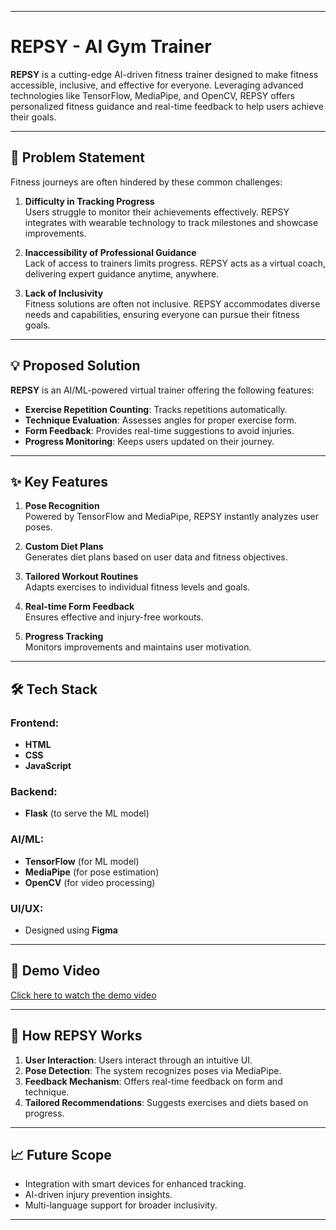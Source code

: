 
---

# REPSY - AI Gym Trainer

**REPSY** is a cutting-edge AI-driven fitness trainer designed to make fitness accessible, inclusive, and effective for everyone. Leveraging advanced technologies like TensorFlow, MediaPipe, and OpenCV, REPSY offers personalized fitness guidance and real-time feedback to help users achieve their goals.

---

## 📌 **Problem Statement**

Fitness journeys are often hindered by these common challenges:

1. **Difficulty in Tracking Progress**  
   Users struggle to monitor their achievements effectively. REPSY integrates with wearable technology to track milestones and showcase improvements.

2. **Inaccessibility of Professional Guidance**  
   Lack of access to trainers limits progress. REPSY acts as a virtual coach, delivering expert guidance anytime, anywhere.

3. **Lack of Inclusivity**  
   Fitness solutions are often not inclusive. REPSY accommodates diverse needs and capabilities, ensuring everyone can pursue their fitness goals.

---

## 💡 **Proposed Solution**

**REPSY** is an AI/ML-powered virtual trainer offering the following features:

- **Exercise Repetition Counting**: Tracks repetitions automatically.
- **Technique Evaluation**: Assesses angles for proper exercise form.
- **Form Feedback**: Provides real-time suggestions to avoid injuries.
- **Progress Monitoring**: Keeps users updated on their journey.

---

## ✨ **Key Features**

1. **Pose Recognition**  
   Powered by TensorFlow and MediaPipe, REPSY instantly analyzes user poses.  

2. **Custom Diet Plans**  
   Generates diet plans based on user data and fitness objectives.  

3. **Tailored Workout Routines**  
   Adapts exercises to individual fitness levels and goals.  

4. **Real-time Form Feedback**  
   Ensures effective and injury-free workouts.  

5. **Progress Tracking**  
   Monitors improvements and maintains user motivation.

---

## 🛠 **Tech Stack**

### Frontend:
- **HTML**
- **CSS**
- **JavaScript**

### Backend:
- **Flask** (to serve the ML model)

### AI/ML:
- **TensorFlow** (for ML model)
- **MediaPipe** (for pose estimation)
- **OpenCV** (for video processing)

### UI/UX:
- Designed using **Figma**

---

## 🎥 **Demo Video**  
[Click here to watch the demo video](https://drive.google.com/file/d/18mc_RGM92VRY5RlLIdKz73s7q6SLJECX/view?usp=gmail)

---

## 🚀 **How REPSY Works**

1. **User Interaction**: Users interact through an intuitive UI.
2. **Pose Detection**: The system recognizes poses via MediaPipe.
3. **Feedback Mechanism**: Offers real-time feedback on form and technique.
4. **Tailored Recommendations**: Suggests exercises and diets based on progress.

---

## 📈 **Future Scope**

- Integration with smart devices for enhanced tracking.
- AI-driven injury prevention insights.
- Multi-language support for broader inclusivity.

---
